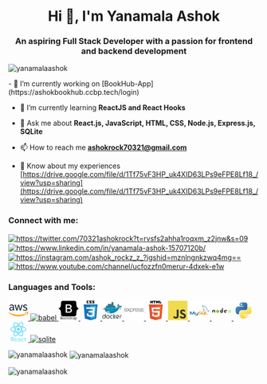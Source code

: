 <h1 align="center">Hi 👋, I'm Yanamala Ashok</h1>
<h3 align="center">An aspiring Full Stack Developer with a passion for frontend and backend development</h3>

<p align="left"> <img src="https://komarev.com/ghpvc/?username=yanamalaashok&label=Profile%20views&color=0e75b6&style=flat" alt="yanamalaashok" /> </p>
<!-- <img src="https://res.cloudinary.com/dgdjtcfos/image/upload/v1690027606/39256845_c2vh07.jpg" align="right" alt="image/>
 -->
- 🔭 I’m currently working on [BookHub-App](https://ashokbookhub.ccbp.tech/login)

- 🌱 I’m currently learning **ReactJS and React Hooks**

- 💬 Ask me about **React.js, JavaScript, HTML, CSS, Node.js, Express.js, SQLite**

- 📫 How to reach me **ashokrock70321@gmail.com**

- 📄 Know about my experiences [https://drive.google.com/file/d/1Tf75vF3HP_uk4XID63LPs9eFPE8Lf18_/view?usp=sharing](https://drive.google.com/file/d/1Tf75vF3HP_uk4XID63LPs9eFPE8Lf18_/view?usp=sharing)

<h3 align="left">Connect with me:</h3>
<p align="left">
<a href="https://twitter.com/https://twitter.com/70321ashokrock?t=rvsfs2ahha1roqxm_z2jnw&s=09" target="blank"><img align="center" src="https://raw.githubusercontent.com/rahuldkjain/github-profile-readme-generator/master/src/images/icons/Social/twitter.svg" alt="https://twitter.com/70321ashokrock?t=rvsfs2ahha1roqxm_z2jnw&s=09" height="30" width="40" /></a>
<a href="https://linkedin.com/in/https://www.linkedin.com/in/yanamala-ashok-15707120b/" target="blank"><img align="center" src="https://raw.githubusercontent.com/rahuldkjain/github-profile-readme-generator/master/src/images/icons/Social/linked-in-alt.svg" alt="https://www.linkedin.com/in/yanamala-ashok-15707120b/" height="30" width="40" /></a>
<a href="https://instagram.com/https://instagram.com/ashok_rockz_z_?igshid=mznlngnkzwq4mg==" target="blank"><img align="center" src="https://raw.githubusercontent.com/rahuldkjain/github-profile-readme-generator/master/src/images/icons/Social/instagram.svg" alt="https://instagram.com/ashok_rockz_z_?igshid=mznlngnkzwq4mg==" height="30" width="40" /></a>
<a href="https://www.youtube.com/c/https://www.youtube.com/channel/ucfozzfn0merur-4dxek-e1w" target="blank"><img align="center" src="https://raw.githubusercontent.com/rahuldkjain/github-profile-readme-generator/master/src/images/icons/Social/youtube.svg" alt="https://www.youtube.com/channel/ucfozzfn0merur-4dxek-e1w" height="30" width="40" /></a>
</p>

<h3 align="left">Languages and Tools:</h3>
<p align="left"> <a href="https://aws.amazon.com" target="_blank" rel="noreferrer"> <img src="https://raw.githubusercontent.com/devicons/devicon/master/icons/amazonwebservices/amazonwebservices-original-wordmark.svg" alt="aws" width="40" height="40"/> </a> <a href="https://babeljs.io/" target="_blank" rel="noreferrer"> <img src="https://www.vectorlogo.zone/logos/babeljs/babeljs-icon.svg" alt="babel" width="40" height="40"/> </a> <a href="https://getbootstrap.com" target="_blank" rel="noreferrer"> <img src="https://raw.githubusercontent.com/devicons/devicon/master/icons/bootstrap/bootstrap-plain-wordmark.svg" alt="bootstrap" width="40" height="40"/> </a> <a href="https://www.w3schools.com/css/" target="_blank" rel="noreferrer"> <img src="https://raw.githubusercontent.com/devicons/devicon/master/icons/css3/css3-original-wordmark.svg" alt="css3" width="40" height="40"/> </a> <a href="https://www.docker.com/" target="_blank" rel="noreferrer"> <img src="https://raw.githubusercontent.com/devicons/devicon/master/icons/docker/docker-original-wordmark.svg" alt="docker" width="40" height="40"/> </a> <a href="https://expressjs.com" target="_blank" rel="noreferrer"> <img src="https://raw.githubusercontent.com/devicons/devicon/master/icons/express/express-original-wordmark.svg" alt="express" width="40" height="40"/> </a> <a href="https://www.w3.org/html/" target="_blank" rel="noreferrer"> <img src="https://raw.githubusercontent.com/devicons/devicon/master/icons/html5/html5-original-wordmark.svg" alt="html5" width="40" height="40"/> </a> <a href="https://developer.mozilla.org/en-US/docs/Web/JavaScript" target="_blank" rel="noreferrer"> <img src="https://raw.githubusercontent.com/devicons/devicon/master/icons/javascript/javascript-original.svg" alt="javascript" width="40" height="40"/> </a> <a href="https://www.mysql.com/" target="_blank" rel="noreferrer"> <img src="https://raw.githubusercontent.com/devicons/devicon/master/icons/mysql/mysql-original-wordmark.svg" alt="mysql" width="40" height="40"/> </a> <a href="https://nodejs.org" target="_blank" rel="noreferrer"> <img src="https://raw.githubusercontent.com/devicons/devicon/master/icons/nodejs/nodejs-original-wordmark.svg" alt="nodejs" width="40" height="40"/> </a> <a href="https://www.python.org" target="_blank" rel="noreferrer"> <img src="https://raw.githubusercontent.com/devicons/devicon/master/icons/python/python-original.svg" alt="python" width="40" height="40"/> </a> <a href="https://reactjs.org/" target="_blank" rel="noreferrer"> <img src="https://raw.githubusercontent.com/devicons/devicon/master/icons/react/react-original-wordmark.svg" alt="react" width="40" height="40"/> </a> <a href="https://www.sqlite.org/" target="_blank" rel="noreferrer"> <img src="https://www.vectorlogo.zone/logos/sqlite/sqlite-icon.svg" alt="sqlite" width="40" height="40"/> </a> </p>

<p><img align="left" src="https://github-readme-stats.vercel.app/api/top-langs?username=yanamalaashok&show_icons=true&locale=en&layout=compact" alt="yanamalaashok" /></p>

<p>&nbsp;<img align="center" src="https://github-readme-stats.vercel.app/api?username=yanamalaashok&show_icons=true&locale=en" alt="yanamalaashok" /></p>

<p><img align="center" src="https://github-readme-streak-stats.herokuapp.com/?user=yanamalaashok&" alt="yanamalaashok" /></p>




